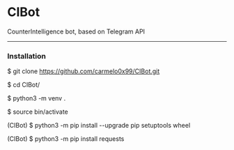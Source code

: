 # CIBot
CounterIntelligence bot, based on Telegram API

----

### Installation
$ git clone https://github.com/carmelo0x99/CIBot.git

$ cd CIBot/

$ python3 -m venv .

$ source bin/activate

(CIBot) $ python3 -m pip install --upgrade pip setuptools wheel

(CIBot) $ python3 -m pip install requests

